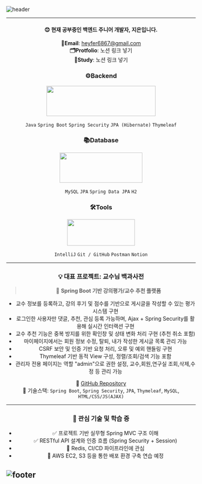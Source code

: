 
<!--## ![header](https://capsule-render.vercel.app/api?type=venom&color=auto&height=180&section=header&text=Backend-Jieun&fontSize=90)
-->
 ![header](https://capsule-render.vercel.app/api?type=venom&color=FA991C&customColorList=&height=180&section=header&text=Backend-Jieun&fontColor=032539&fontSize=90)
 *** 
<div align=center>
  
  #### 😊 현재 공부중인 백엔드 주니어 개발자, 지은입니다.

**📧Email**: heyfer6867@gmail.com     
**🗂️Protfolio**: 노션 링크 넣기   
**📝Study**: 노션 링크 넣기

### ⚙️Backend
 <img src="https://github.com/user-attachments/assets/b2cabda7-3213-44d0-a346-6bc2b50df55d" width="290" height="80"/>

`Java` `Spring Boot` `Spring Security` `JPA (Hibernate)` `Thymeleaf`

### 📚Database   
 <img src="https://github.com/user-attachments/assets/f765c92c-4911-4d31-a8f0-681024fd3e0c" width="220" height="80"/>

`MySQL` `JPA` `Spring Data JPA` `H2`


### 🛠️Tools
 <img src="https://github.com/user-attachments/assets/7bb4b297-4db2-48bb-a384-da769f357e4b" width="180" height="70"/>

`IntelliJ` `Git / GitHub` `Postman` `Notion`

---

### 💡 대표 프로젝트: 교수님 백과사전

> 🏫 **Spring Boot 기반 강의평가/교수 추천 플랫폼**

- 교수 정보를 등록하고, 강의 후기 및 점수를 기반으로 게시글을 작성할 수 있는 평가 시스템 구현
- 로그인한 사용자만 댓글, 추천, 관심 등록 가능하며, Ajax + Spring Security를 활용해 실시간 인터랙션 구현
- 교수 추천 기능은 중복 방지를 위한 확인창 및 상태 변화 처리 구현 (추천 취소 포함)
- 마이페이지에서는 회원 정보 수정, 탈퇴, 내가 작성한 게시글 목록 관리 가능
- CSRF 보안 및 인증 기반 요청 처리, 오류 및 예외 핸들링 구현
- Thymeleaf 기반 동적 View 구성, 정렬/조회/검색 기능 포함
- 관리자 전용 페이지는 역할 "admin"으로 권한 설정, 교수,회원,연구실 조회,삭제,수정 등 관리 가능

🔗 [GitHub Repository](https://github.com/your-project-url)  
🧩 기술스택: `Spring Boot`, `Spring Security`, `JPA`, `Thymeleaf`, `MySQL`, `HTML/CSS/JS(AJAX)`

*** 

### 🧠 관심 기술 및 학습 중

- ✅ 프로젝트 기반 실무형 Spring MVC 구조 이해
- ✅ RESTful API 설계와 인증 흐름 (Spring Security + Session)
- 🚧 Redis, CI/CD 파이프라인에 관심
- 🚧 AWS EC2, S3 등을 통한 배포 환경 구축 연습 예정


</div>   

## ![footer](https://capsule-render.vercel.app/api?type=waving&color=FA991C&height=120&section=footer)

